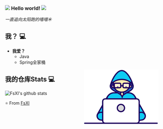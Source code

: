 ### <img src="https://github.com/rajput2107/rajput2107/blob/master/Assets/Hi.gif" width="29px"> Hello world!&nbsp;<img src="https://github.com/rajput2107/rajput2107/blob/master/Assets/Earth.gif" width="24px">
<em>一直追向太阳跑的嘻嘻☀️</em>
 <br/>
## 我？ :computer: 
- **我爱？**
	- Java
	- Spring全家桶

<img align="right" src="https://github.com/FsXI/FsXI/blob/master/Developer.gif"/>



## 我的仓库Stats :computer: 
![FsXI's github stats](https://github-readme-stats.vercel.app/api?username=abdullahalrifat&show_icons=true)


<p>


⭐️ From [FsXI](https://github.com/FsXI)
